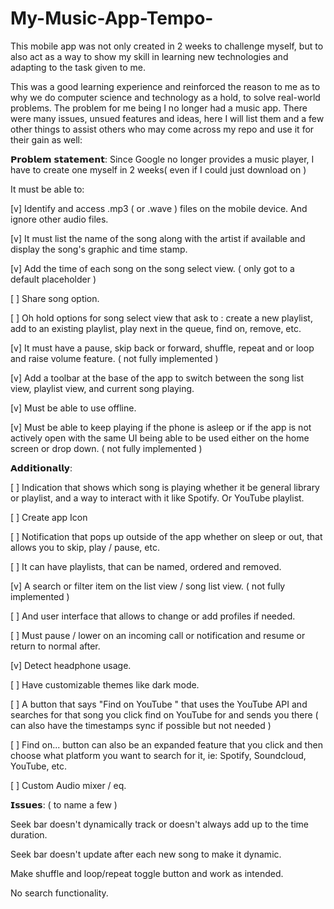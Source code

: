 # My-Music-App-Tempo-
This mobile app was not only created in 2 weeks to challenge myself, but to also act as a way to show my skill in learning new technologies and adapting to the task given to me.

This was a good learning experience and reinforced the reason to me as to why we do computer science and technology as a hold, to solve real-world problems. The problem for me being I no longer had a music app. There were many issues, unsued features and ideas, here I will list them and a few other things to assist others who may come across my repo and use it for their gain as well:

𝗣𝗿𝗼𝗯𝗹𝗲𝗺 𝘀𝘁𝗮𝘁𝗲𝗺𝗲𝗻𝘁: Since Google no longer provides a music player, I have to create one myself in 2 weeks( even if I could just download on )

It must be able to:

[v] Identify and access .mp3 ( or .wave ) files on the mobile device. And ignore other audio files.

[v] It must list the name of the song along with the artist if available and display the song's graphic and time stamp.

[v] Add the time of each song on the song select view. ( only got to a default placeholder )

[ ] Share song option.

[ ] Oh hold options for song select view that ask to : create a new playlist, add to an existing playlist, play next in the queue, find on, remove, etc.

[v] It must have a pause, skip back or forward, shuffle, repeat and or loop and raise volume feature. ( not fully implemented )

[v] Add a toolbar at the base of the app to switch between the song list view, playlist view, and current song playing.

[v] Must be able to use offline.

[v] Must be able to keep playing if the phone is asleep or if the app is not actively open with the same UI being able to be used either on the home screen or drop down. ( not fully implemented )

𝗔𝗱𝗱𝗶𝘁𝗶𝗼𝗻𝗮𝗹𝗹𝘆:

[ ] Indication that shows which song is playing whether it be general library or playlist, and a way to interact with it like Spotify. Or YouTube playlist.

[ ] Create app Icon

[ ] Notification that pops up outside of the app whether on sleep or out, that allows you to skip, play / pause, etc.

[ ] It can have playlists, that can be named, ordered and removed.

[v] A search or filter item on the list view / song list view. ( not fully implemented )

[ ] And user interface that allows to change or add profiles if needed.

[ ] Must pause / lower on an incoming call or notification and resume or return to normal after.

[v] Detect headphone usage.

[ ] Have customizable themes like dark mode.

[ ] A button that says "Find on YouTube " that uses the YouTube API and searches for that song you click find on YouTube for and sends you there ( can also have the timestamps sync if possible but not needed )

[ ] Find on... button can also be an expanded feature that you click and then choose what platform you want to search for it, ie: Spotify, Soundcloud, YouTube, etc.

[ ] Custom Audio mixer / eq.

𝗜𝘀𝘀𝘂𝗲𝘀: ( to name a few )

Seek bar doesn't dynamically track or doesn't always add up to the time duration.

Seek bar doesn't update after each new song to make it dynamic.

Make shuffle and loop/repeat toggle button and work as intended.

No search functionality.
